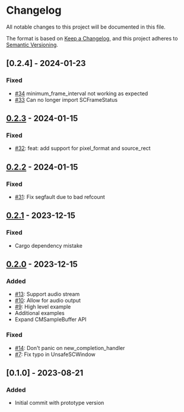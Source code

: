 # Changelog

All notable changes to this project will be documented in this file.

The format is based on [Keep a Changelog](https://keepachangelog.com/en/1.1.0/),
and this project adheres to [Semantic Versioning](https://semver.org/spec/v2.0.0.html).

## [0.2.4] - 2024-01-23

### Fixed
- [#34](#34) minimum_frame_interval not working as expected
- [#33](#33) Can no longer import SCFrameStatus

## [0.2.3] - 2024-01-15

### Fixed

- [#32](https://github.com/svtlabs/screencapturekit-rs/pull/32): feat: add support for pixel_format and source_rect

## [0.2.2] - 2024-01-15

### Fixed

- [#31](https://github.com/svtlabs/screencapturekit-rs/pull/31): Fix segfault due to bad refcount

## [0.2.1] - 2023-12-15

### Fixed

- Cargo dependency mistake

## [0.2.0] - 2023-12-15

### Added

- [#13](https://github.com/svtlabs/screencapturekit-rs/pull/13): Support audio stream
- [#10](https://github.com/svtlabs/screencapturekit-rs/pull/10): Allow for audio output
- [#9](https://github.com/svtlabs/screencapturekit-rs/pull/9): High level example
- Additional examples
- Expand CMSampleBuffer API

### Fixed

- [#14](https://github.com/svtlabs/screencapturekit-rs/pull/14): Don't panic on new_completion_handler
- [#7](https://github.com/svtlabs/screencapturekit-rs/pull/7): Fix typo in UnsafeSCWindow

## [0.1.0] - 2023-08-21



### Added

- Initial commit with prototype version

[unreleased]: https://github.com/svtlabs/screencapturekit-rs/compare/v0.2.4...HEAD
[0.2.3]: https://github.com/svtlabs/screencapturekit-rs/compare/v0.2.3...v0.2.4
[0.2.3]: https://github.com/svtlabs/screencapturekit-rs/compare/v0.2.2...v0.2.3
[0.2.2]: https://github.com/svtlabs/screencapturekit-rs/compare/v0.2.1...v0.2.2
[0.2.1]: https://github.com/svtlabs/screencapturekit-rs/compare/v0.2.0...v0.2.1
[0.2.0]: https://github.com/svtlabs/screencapturekit-rs/compare/v0.1.0...v0.2.0
[0.0.1]: https://github.com/svtlabs/screencapturekit-rs/releases/tag/v0.1.0
